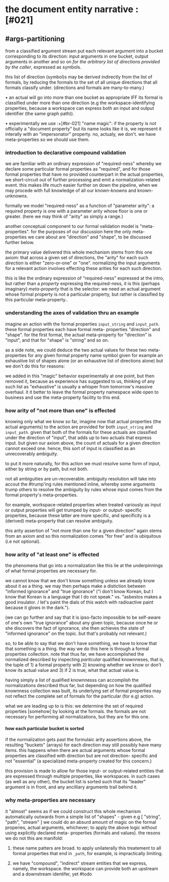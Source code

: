# the document entity narrative :[#021]


## #args-partitioning

from a classified argument stream put each relevant argument into
a bucket corresponding to its direction: input arguments in one
bucket, output arguments in another and so on *for the arbitrary
list of directions provided by the caller*, expressed as symbols.

this list of direction (symbol)s may be derived indirectly from
the list of formals, by reducing the formals to the set of all
unique directions that all formals classify under. (directions and
formals are many-to-many.)

• an actual will go into more than one bucket as appropriate IFF
  its formal is classified under more than one direction (e.g the
  workspace-identifying properties, because a workspace can express
  both an input and output identifier (the same graph path)).

• experimentally we use :+[#br-021] "name magic": if the property
  is not officially a "document property" but its name looks like
  it is, we represent it interally with an "impersonator" property.
  no, actualy, we don't. we have meta-properties so we should use
  them.




### introduction to declarative compound validation

we are familiar with an ordinary expression of "required-ness"
whereby we declare some particular formal properties as "required",
and for those formal properties that have no provided counterpart
in the actual properties, we short-circuit out of further processing
and emit a normalization-related event. this makes life much easier
further on down the pipeline, when we may procede with full knowledge
of all our known-knowns and known-unknowns.

formally we model "required-ness" as a function of "parameter arity":
a required property is one with a parameter arity whose floor is
one or greater. (here we may think of "arity" as simply a range.)

another conceptual component to our formal validation model is
"meta-properties". for the purposes of our discussion here the only
meta-properties we care about are "direction" and "shape", to be
discussed further below.

the primary value delivered this whole mechanism stems from this one
axiom: that across a given set of directions, the "arity" for each
such *direction* is either "zero-or-one" or "one". normalizing the input
arguments for a relevant action involves effecting these arities for
each such direction.

this is like the ordinary expression of "required-ness" expressed at the
intro, but rather than a *property* expressing the required-ness, it is
this (perhaps imaginary) *meta-property* that is the selector: we need
an actual argument whose formal property is not a particular property,
but rather is classified by this particular meta-property..




### understanding the axes of validation thru an example

imagine an action with the formal properties `input_string` and
`input_path`. these formal properties each have formal meta-
properties "direction" and "shape". for the first formal, the
actual meta-property for "direction" is "input", and that for
"shape" is "string" and so on.

as a side note, we could deduce the two actual values for these
two meta-properties for any given formal property name symbol
given for example an exhaustive list of shapes alone (or an
exhaustive list of directions alone) but we don't do this for reasons:

we added in this "magic" behavior experimentally at one point,
but then removed it, because as experience has suggested to us,
thinking of any such list as "exhaustive" is usually a whisper from
tomorrow's massive overhaul. it it better to leave the formal
property namespace wide open to business and use the meta-property
facility to this end.



### how arity of "not more than one" is effected

knowing only what we know so far, imagine now that actual properties
(the actual arguments) to the action are provided for both
`input_string` and `input_path`. given that both of the formals for
these actuals are classified under the direction of "input", that adds
up to two actuals that express input. but given our axiom above, the
count of actuals for a given direction cannot exceed one. hence, this
sort of input is classified as an unrecoverably ambiguity.

to put it more naturally, for this action we must resolve some form of
input, either by string or by path, but not both.

not all ambiguities are un-recoverable. ambiguity resolution will take
into accout the #trump'ing rules mentioned inline, whereby some arguments
trump others to resolve the ambiguity by rules whose input comes from the
formal property's meta-properties.

for example, workspace-related properties when treated variously as
input or output properties will get trumped by input- or output-
specific properties, because these latter are more specific, and
specificity is a (derived) meta-property that can resolve ambiguity.

this arity assertion of "not more than one for a given direction" again
stems from an axiom and so this normalization comes "for free" and is
ubiquitous (i.e not optional).




### how arity of "at least one" is effected

the phenomena that go into a normalization like this lie at the
underpinnings of what formal properties are necessary for.

we cannot know that we don't know something unless we already know
about it as a thing. we may then perhaps make a distiction between
"informed ignorance" and "true ignorance" ("i don't know Korean, but
I know that Korean is a language that I do not speak." vs. "asbestos
makes a good insulator. / let's paint the dials of this watch with
radioactive paint because it glows in the dark.").

(we can go further and say that it is ipso-facto impossible to be
self-aware of one's own "true ignorance" about any given topic,
because once he or she discovers the fact of ignorance, she then
achieves the state of "informed ignorance" on the topic. but that's
probably not relevant.)

so, to be able to say that we don't have something, we have to know
that that something is a thing. the way we do this here is through
a formal properties collection. note that thus far, we have
accomplished the normalized described by inspecting *paritcular*
qualified knownneses, that is, the tuple of 1) a formal property with 2) knowing
whether we know or don't know its actual value and 3) if 2 is true,
what that actual value is.

having simply a list of qualified knownnesss can accomplish the normalizations
described thus far, but depending on how the qualified knownness collection was built,
its underlying set of formal properties may not reflect the complete
set of formals for the particular (for e.g) action.

what we are leading up to is this: we determine the set of required
properties [somehow] by looking at the formals. the formals are not
necessary for performing all normalizations, but they are for this one.




#### how each particular bucket is sorted

if the normalization gets past the formulaic arity assertions above,
the resulting "buckets" (arrays) for each direction may still possibly
have many items. this happens when there are actual arguments whose
formal properties are classified with direction but are not direction-
specific and not "essential" (a specialized meta-property created for
this concern.)

this provision is made to allow for those input- or output-related
entities that are expressed through multiple properties, like
workspaces. in such cases (as well as any other), the bucket list is
sorted such that its "leader" argument is in front, and any ancilliary
arguments trail behind it.






### why meta-properties are necessary

it "almost" seems as if we could construct this whole mechanism
automatically outwards from a simple list of "shapes" - given
e.g [ "string", "path", "stream" ] we could do an absurd amount
of magic on the formal properies, actual arguments, whichever;
to apply the above logic without using explicitly declared meta-
properties (formals and values). the resons we do not this are
manifold:

1) these name patters are broad. to apply unilaterally this
treatement to all formal properties that end in `_path`, for
example, is impractically limiting.

2) we have "compound", "indirect" stream entities that we express,
namely, the workspace. the workspace can provide both an upstream
and a downstream identifer, yet #todo
